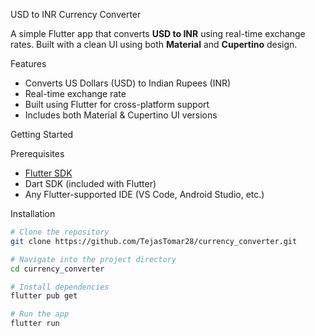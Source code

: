  USD to INR Currency Converter

A simple Flutter app that converts **USD to INR** using real-time exchange rates. Built with a clean UI using both **Material** and **Cupertino** design.

 Features

-  Converts US Dollars (USD) to Indian Rupees (INR)
-  Real-time exchange rate
-  Built using Flutter for cross-platform support
-  Includes both Material & Cupertino UI versions



 Getting Started

Prerequisites

- [Flutter SDK](https://flutter.dev/docs/get-started/install)
- Dart SDK (included with Flutter)
- Any Flutter-supported IDE (VS Code, Android Studio, etc.)

Installation

```bash
# Clone the repository
git clone https://github.com/TejasTomar28/currency_converter.git

# Navigate into the project directory
cd currency_converter

# Install dependencies
flutter pub get

# Run the app
flutter run
